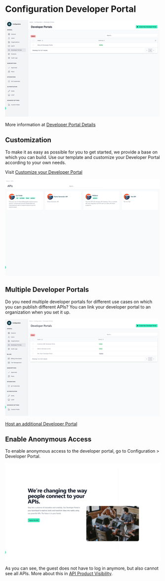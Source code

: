 # Configuration Developer Portal  

<head>
  <meta name="guidename" content="API Management"/>
  <meta name="context" content="GUID-bb08841e-3673-4b8a-866d-a5d8619ffec6"/>
</head> 

![](../Images/img-cp-Administration_portal_list_of_all_developer_portals.png)

More information at [Developer Portal Details](cp-Developer_portal_details) 

## Customization

To make it as easy as possible for you to get started, we provide a base on which you can build. Use our template and customize your Developer Portal according to your own needs.

Visit [Customize your Developer Portal](cp-Developer_portal_details#customization)

![](../Images/img-cp-Developer_portal_list_of_APIs.png)

## Multiple Developer Portals

Do you need multiple developer portals for different use cases on which you can publish different APIs? You can link your developer portal to an organization when you set it up.

![](../Images/img-cp-Administration_portal_list_of_developer_portals2.png)

[Host an additional Developer Portal](cp-Host_an_additional_developer_portal) 


## Enable Anonymous Access

To enable anonymous access to the developer portal, go to Configuration > Developer Portal. 

![](../Images/img-cp-Developer_Portal_welcomepage.png)

As you can see, the guest does not have to log in anymore, but also cannot see all APIs.
More about this in [API Product Visibility](cp-API_product_visibility).

